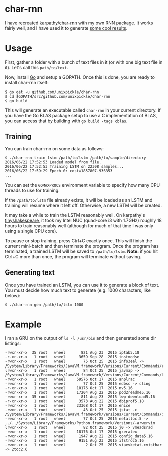 # char-rnn

I have recreated [karpathy/char-rnn](https://github.com/karpathy/char-rnn) with my own RNN package. It works fairly well, and I have used it to generate [some cool results](#example).

# Usage

First, gather a folder with a bunch of text files in it (or with one big text file in it). Let's call this `path/to/text`.

Now, install [Go](https://golang.org/doc/install) and setup a GOPATH. Once this is done, you are ready to install char-rnn itself:

```
$ go get -u github.com/unixpickle/char-rnn
$ cd $GOPATH/src/github.com/unixpickle/char-rnn
$ go build
```

This will generate an executable called `char-rnn` in your current directory. If you have the Go BLAS package setup to use a C implementation of BLAS, you can access that by building with `go build -tags cblas`.

## Training

You can train char-rnn on some data as follows:

```
$ ./char-rnn train lstm /path/to/lstm /path/to/sample/directory
2016/06/22 17:52:53 Loaded model from file.
2016/06/22 17:52:53 Training LSTM on 22308 samples...
2016/06/22 17:59:29 Epoch 0: cost=1857807.936353
...
```

You can set the `GOMAXPROCS` environment variable to specify how many CPU threads to use for training.

If the `/path/to/lstm` file already exists, it will be loaded as an LSTM and training will resume where it left off. Otherwise, a new LSTM will be created.

It may take a while to train the LSTM reasonably well. On karpathy's [tinyshakespeare](https://github.com/karpathy/char-rnn/tree/6f9487a6fe5b420b7ca9afb0d7c078e37c1d1b4e/data/tinyshakespeare), it took my Intel NUC (quad-core i3 with 1.7GHz) roughly 18 hours to train reasonably well (although for much of that time I was only using a single CPU core).

To pause or stop training, press Ctrl+C exactly once. This will finish the current mini-batch and then terminate the program. Once the program has terminated, a trained LSTM will be saved to `/path/to/lstm`. **Note:** if you hit Ctrl+C more than once, the program will terminate without saving.

## Generating text

Once you have trained an LSTM, you can use it to generate a block of text. You must decide how much text to generate (e.g. 1000 characters, like below):

```
$ ./char-rnn gen /path/to/lstm 1000
```

# Example

I ran a GRU on the output of `ls -l /usr/bin` and then generated some dir listings:

```
-rwxr-xr-x  35 root   wheel       821 Aug 23  2015 iptab5.18
-r-xr-xr-x   1 root   wheel      3659 Sep 28  2015 instmodse
-rwxr-xr-x   1 root   wheel        75 Oct 25  2015 info3eal -> /System/Library/Frameworks/JavaVM.framework/Versions/Current/Commands/rmic
lrwxr-xr-x   1 root   wheel        84 Oct 25  2015 javmap -> /System/Library/Frameworks/JavaVM.framework/Versions/Current/Commands/kchase
-rwxr-xr-x   1 root   wheel     59576 Oct 17  2015 anplrac
-rwxr-xr-x   1 root   wheel        77 Oct 25  2015 edbsc -> cling
-r-xr-xr-x   1 root   wheel     18176 Oct 17  2015 nv5.16
-rwxr-xr-x   1 root   wheel     17204 Aug 22  2015 pod2readme5.16
-rwxr-xr-x  35 root   wheel       811 Aug 23  2015 lwp-download5.16
-r-xr-xr-x   1 root   wheel      3573 Aug 22  2015 dbiprof5.18
-rwxr-xr-x   1 root   wheel     23368 Oct 17  2015 enice
-rwxr-xr-x   1 root   wheel        43 Oct 25  2015 jstat -> /System/Library/Frameworks/JavaVM.framework/Versions/Current/Commands/intext
-rwxr-xr-x   1 root   wheel        77 Oct 25  2015 netalloc.5 -> ../../System/Library/Frameworks/Python.framework/Versions/-arwervim
lrwxr-xr-x   1 root   wheel        82 Oct 25  2015 j0 -> vmeadsrad
-rwxr-xr-x   1 root   wheel     18176 Oct 17  2015 gzeratex
-rwxr-xr-x   1 root   wheel      1947 Aug 22  2015 config_data5.16
-rwxr-xr-x   1 root   wheel      9151 Aug 23  2015 ifstroc5.16
-rwxr-xr-x   1 root   wheel         2 Oct 25  2015 viaevketat-cvisthar -> 2toc2.6
```
